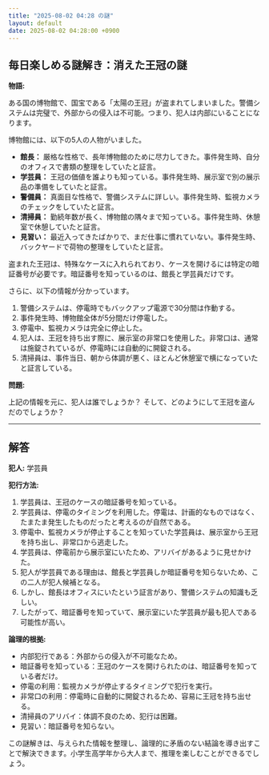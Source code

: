 ```yaml
---
title: "2025-08-02 04:28 の謎"
layout: default
date: 2025-08-02 04:28:00 +0900
---
```

## 毎日楽しめる謎解き：消えた王冠の謎

**物語:**

ある国の博物館で、国宝である「太陽の王冠」が盗まれてしまいました。警備システムは完璧で、外部からの侵入は不可能。つまり、犯人は内部にいることになります。

博物館には、以下の5人の人物がいました。

*   **館長：** 厳格な性格で、長年博物館のために尽力してきた。事件発生時、自分のオフィスで書類の整理をしていたと証言。
*   **学芸員：** 王冠の価値を誰よりも知っている。事件発生時、展示室で別の展示品の準備をしていたと証言。
*   **警備員：** 真面目な性格で、警備システムに詳しい。事件発生時、監視カメラのチェックをしていたと証言。
*   **清掃員：** 勤続年数が長く、博物館の隅々まで知っている。事件発生時、休憩室で休憩していたと証言。
*   **見習い：** 最近入ってきたばかりで、まだ仕事に慣れていない。事件発生時、バックヤードで荷物の整理をしていたと証言。

盗まれた王冠は、特殊なケースに入れられており、ケースを開けるには特定の暗証番号が必要です。暗証番号を知っているのは、館長と学芸員だけです。

さらに、以下の情報が分かっています。

1.  警備システムは、停電時でもバックアップ電源で30分間は作動する。
2.  事件発生時、博物館全体が5分間だけ停電した。
3.  停電中、監視カメラは完全に停止した。
4.  犯人は、王冠を持ち出す際に、展示室の非常口を使用した。非常口は、通常は施錠されているが、停電時には自動的に開錠される。
5.  清掃員は、事件当日、朝から体調が悪く、ほとんど休憩室で横になっていたと証言している。

**問題:**

上記の情報を元に、犯人は誰でしょうか？ そして、どのようにして王冠を盗んだのでしょうか？

---

## 解答

**犯人:** 学芸員

**犯行方法:**

1.  学芸員は、王冠のケースの暗証番号を知っている。
2.  学芸員は、停電のタイミングを利用した。停電は、計画的なものではなく、たまたま発生したものだったと考えるのが自然である。
3.  停電中、監視カメラが停止することを知っていた学芸員は、展示室から王冠を持ち出し、非常口から逃走した。
4.  学芸員は、停電前から展示室にいたため、アリバイがあるように見せかけた。
5.  犯人が学芸員である理由は、館長と学芸員しか暗証番号を知らないため、この二人が犯人候補となる。
6.  しかし、館長はオフィスにいたという証言があり、警備システムの知識も乏しい。
7.  したがって、暗証番号を知っていて、展示室にいた学芸員が最も犯人である可能性が高い。

**論理的根拠:**

*   内部犯行である：外部からの侵入が不可能なため。
*   暗証番号を知っている：王冠のケースを開けられたのは、暗証番号を知っている者だけ。
*   停電の利用：監視カメラが停止するタイミングで犯行を実行。
*   非常口の利用：停電時に自動的に開錠されるため、容易に王冠を持ち出せる。
*   清掃員のアリバイ：体調不良のため、犯行は困難。
*   見習い：暗証番号を知らない。

この謎解きは、与えられた情報を整理し、論理的に矛盾のない結論を導き出すことで解決できます。小学生高学年から大人まで、推理を楽しむことができるでしょう。
